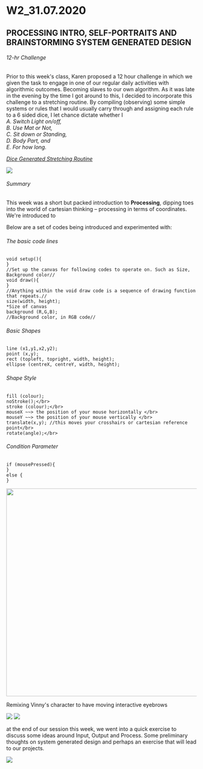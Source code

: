 # W2_31.07.2020

## PROCESSING INTRO, SELF-PORTRAITS AND BRAINSTORMING SYSTEM GENERATED DESIGN

###### 12-hr Challenge

Prior to this week's class, Karen proposed a 12 hour challenge in which we given the task to engage in one of our regular daily activities with algorithmic outcomes. Becoming slaves to our own algorithm. As it was late in the evening by the time I got around to this, I decided to incorporate this challenge to a stretching routine. By compiling (observing) some simple systems or rules that I would usually carry through and assigning each rule to a 6 sided dice, I let chance dictate whether I</br>*A. Switch Light on/off,</br>B. Use Mat or Not,</br>C. Sit down or Standing,</br>D. Body Part, and</br>E. For how long.*</br>

[*Dice Generated Stretching Routine*](https://vimeo.com/446449879)

<img src=https://github.com/mikewlam/S2A/blob/master/WK2/StretchRoutineRules.png>

###### Summary
This week was a short but packed introduction to **Processing**, dipping toes into the world of cartesian thinking – processing in terms of coordinates. We're introduced to 



Below are a set of codes being introduced and experimented with:

###### The basic code lines

```
void setup(){
}
//Set up the canvas for following codes to operate on. Such as Size, Background color//
void draw(){
}
//Anything within the void draw code is a sequence of drawing function that repeats.//
size(width, height);
*Size of canvas
background (R,G,B);
//Background color, in RGB code//
```

###### Basic Shapes

```
line (x1,y1,x2,y2);
point (x,y);
rect (topleft, topright, width, height);
ellipse (centreX, centreY, width, height);
```

###### Shape Style
```
fill (colour);
noStroke();</br>
stroke (colour);</br>
mouseX ~~> the position of your mouse horizontally </br>
mouseY ~~> the position of your mouse vertically </br>
translate(x,y); //this moves your crosshairs or cartesian reference point</br>
rotate(angle);</br>
```

###### Condition Parameter
```
if (mousePressed){
}
else {
}
```

<img src="weird-selfportrait.png" width="550" />

Remixing Vinny's character to have moving interactive eyebrows

<img src=https://github.com/mikewlam/S2A/blob/master/WK2/MovingBrow.png>

<img src=https://github.com/mikewlam/S2A/blob/master/WK2/AngryBrow.png>

at the end of our session this week, we went into a quick exercise to discuss some ideas around Input, Output and Process. Some preliminary thoughts on system generated design and perhaps an exercise that will lead to our projects.

<img src=https://github.com/mikewlam/S2A/blob/master/WK2/IN.OUTPUT.png>
